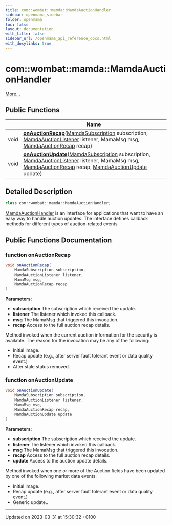 ```yaml
---
title: com::wombat::mamda::MamdaAuctionHandler
sidebar: openmama_sidebar
folder: openmama
toc: false
layout: documentation
with_title: false
sidebar_url: /openmama_api_reference_docs.html
with_doxylinks: true
---
```


# com::wombat::mamda::MamdaAuctionHandler



 [More...](#detailed-description)

## Public Functions

|                | Name           |
| -------------- | -------------- |
| void | **[onAuctionRecap](interfacecom_1_1wombat_1_1mamda_1_1MamdaAuctionHandler.html#function-onauctionrecap)**([MamdaSubscription](classcom_1_1wombat_1_1mamda_1_1MamdaSubscription.html) subscription, [MamdaAuctionListener](classcom_1_1wombat_1_1mamda_1_1MamdaAuctionListener.html) listener, MamaMsg msg, [MamdaAuctionRecap](interfacecom_1_1wombat_1_1mamda_1_1MamdaAuctionRecap.html) recap) |
| void | **[onAuctionUpdate](interfacecom_1_1wombat_1_1mamda_1_1MamdaAuctionHandler.html#function-onauctionupdate)**([MamdaSubscription](classcom_1_1wombat_1_1mamda_1_1MamdaSubscription.html) subscription, [MamdaAuctionListener](classcom_1_1wombat_1_1mamda_1_1MamdaAuctionListener.html) listener, MamaMsg msg, [MamdaAuctionRecap](interfacecom_1_1wombat_1_1mamda_1_1MamdaAuctionRecap.html) recap, [MamdaAuctionUpdate](interfacecom_1_1wombat_1_1mamda_1_1MamdaAuctionUpdate.html) update) |

## Detailed Description

```java
class com::wombat::mamda::MamdaAuctionHandler;
```


[MamdaAuctionHandler](interfacecom_1_1wombat_1_1mamda_1_1MamdaAuctionHandler.html) is an interface for applications that want to have an easy way to handle auction updates. The interface defines callback methods for different types of auction-related events 

## Public Functions Documentation

### function onAuctionRecap

```java
void onAuctionRecap(
    MamdaSubscription subscription,
    MamdaAuctionListener listener,
    MamaMsg msg,
    MamdaAuctionRecap recap
)
```


**Parameters**: 

  * **subscription** The subscription which received the update. 
  * **listener** The listener which invoked this callback. 
  * **msg** The MamaMsg that triggered this invocation. 
  * **recap** Access to the full auction recap details. 


Method invoked when the current auction information for the security is available. The reason for the invocation may be any of the following:

* Initial image.
* Recap update (e.g., after server fault tolerant event or data quality event.)
* After stale status removed.


### function onAuctionUpdate

```java
void onAuctionUpdate(
    MamdaSubscription subscription,
    MamdaAuctionListener listener,
    MamaMsg msg,
    MamdaAuctionRecap recap,
    MamdaAuctionUpdate update
)
```


**Parameters**: 

  * **subscription** The subscription which received the update. 
  * **listener** The listener which invoked this callback. 
  * **msg** The MamaMsg that triggered this invocation. 
  * **recap** Access to the full auction recap details. 
  * **update** Access to the auction update details. 


Method invoked when one or more of the Auction fields have been updated by one of the following market data events:

* Initial image.
* Recap update (e.g., after server fault tolerant event or data quality event.)
* Generic update..


-------------------------------

Updated on 2023-03-31 at 15:30:32 +0100